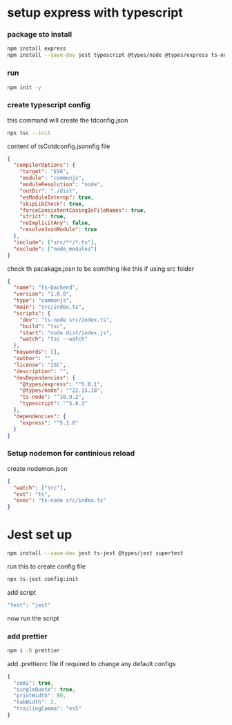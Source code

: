 # setup express with typescript

### package sto install

```bash
npm install express
npm install --save-dev jest typescript @types/node @types/express ts-node nodemon
```

### run

```bash
npm init -y
```

### create typescript config

this command will create the tdconfig.json

```bash
npx tsc --init
```

content of tsCotdconfig.jsonnfig file

```json
{
  "compilerOptions": {
    "target": "ES6",
    "module": "commonjs",
    "moduleResolution": "node",
    "outDir": "./dist",
    "esModuleInterop": true,
    "skipLibCheck": true,
    "forceConsistentCasingInFileNames": true,
    "strict": true,
    "noImplicitAny": false,
    "resolveJsonModule": true
  },
  "include": ["src/**/*.ts"],
  "exclude": ["node_modules"]
}
```

check th pacakage.josn to be somthing like this if using src folder

```json
{
  "name": "ts-backend",
  "version": "1.0.0",
  "type": "commonjs",
  "main": "src/index.ts",
  "scripts": {
    "dev": "ts-node src/index.ts",
    "build": "tsc",
    "start": "node dist/index.js",
    "watch": "tsc --watch"
  },
  "keywords": [],
  "author": "",
  "license": "ISC",
  "description": "",
  "devDependencies": {
    "@types/express": "^5.0.1",
    "@types/node": "^22.15.18",
    "ts-node": "^10.9.2",
    "typescript": "^5.8.3"
  },
  "dependencies": {
    "express": "^5.1.0"
  }
}
```

### Setup nodemon for continious reload

create nodemon.json

```json
{
  "watch": ["src"],
  "ext": "ts",
  "exec": "ts-node src/index.ts"
}
```

# Jest set up

```bash
npm install --save-dev jest ts-jest @types/jest supertest
```

run this to create config file

```bash
npx ts-jest config:init
```

add script

```bash
"test": "jest"
```

now run the script

### add prettier

```bash
npm i -D prettier
```

add .prettierrc file if required to change any default configs
```ts
{
  "semi": true,
  "singleQuote": true,
  "printWidth": 80,
  "tabWidth": 2,
  "trailingComma": "es5"
}
```